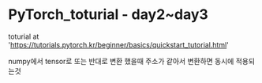 # PyTorch_toturial - day2~day3
toturial at 'https://tutorials.pytorch.kr/beginner/basics/quickstart_tutorial.html'

numpy에서 tensor로 또는 반대로 변환 했을때 주소가 같아서 변환하면 동시에 적용되는것

